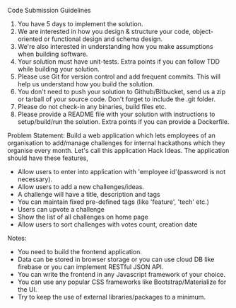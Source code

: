 Code Submission Guidelines

1. You have 5 days to implement the solution.
2. We are interested in how you design & structure your code, object-oriented or functional design and schema design.
3. We're also interested in understanding how you make assumptions when building software.
4. Your solution must have unit-tests. Extra points if you can follow TDD while building your solution.
5. Please use Git for version control and add frequent commits. This will help us understand how you build the solution.
6. You don't need to push your solution to Github/Bitbucket, send us a zip or tarball of your source code. Don't forget to include the .git folder.
7. Please do not check-in any binaries, build files etc.
8. Please provide a README file with your solution with instructions to setup/build/run the solution. Extra points if you can provide a Dockerfile.

Problem Statement:
Build a web application which lets employees of an organisation to add/manage challenges for internal hackathons which they organise every month. Let's call this application Hack Ideas.
The application should have these features,

- Allow users to enter into application with 'employee id'(password is not necessary).
- Allow users to add a new challenges/ideas.
- A challenge will have a title, description and tags
- You can maintain fixed pre-defined tags (like 'feature', 'tech' etc.)
- Users can upvote a challenge
- Show the list of all challenges on home page
- Allow users to sort challenges with votes count, creation date

Notes:

- You need to build the frontend application.
- Data can be stored in browser storage or you can use cloud DB like firebase or you can implement RESTful JSON API.
- You can write the frontend in any Javascript framework of your choice.
- You can use any popular CSS frameworks like Bootstrap/Materialize for the UI.
- Try to keep the use of external libraries/packages to a minimum.
